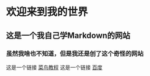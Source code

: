 # 欢迎来到我的世界
## 这是一个我自己学Markdown的网站
### 虽然我啥也不知道，但是我还是创了这个奇怪的网站
这是一个链接 [菜鸟教程](https://www.runoob.com)
这是一个链接 [百度](https://www.baidu.com)
